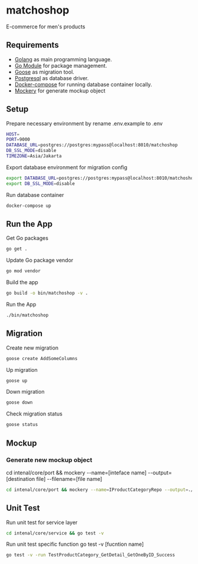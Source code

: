# matchoshop
E-commerce for men's products

## Requirements

- [Golang](https://golang.org/) as main programming language.
- [Go Module](https://go.dev/blog/using-go-modules) for package management.
- [Goose](https://github.com/steinbacher/goose/) as migration tool.
- [Postgresql](https://www.postgresql.org/) as database driver.
- [Docker-compose](https://docs.docker.com/compose/) for running database container locally.
- [Mockery](https://github.com/vektra/mockery/) for generate mockup object

## Setup
Prepare necessary environment by rename .env.example to .env

```bash
HOST=
PORT=9000
DATABASE_URL=postgres://postgres:mypass@localhost:8010/matchoshop
DB_SSL_MODE=disable
TIMEZONE=Asia/Jakarta
```

Export database environment for migration config
```bash
export DATABASE_URL=postgres://postgres:mypass@localhost:8010/matchoshop
export DB_SSL_MODE=disable
```

Run database container

```bash
docker-compose up
```

## Run the App

Get Go packages

```bash
go get .
```

Update Go package vendor

```bash
go mod vendor
```

Build the app

```bash
go build -o bin/matchoshop -v .
```

Run the App

```bash
./bin/matchoshop
```

## Migration

Create new migration
```bash
goose create AddSomeColumns
```

Up migration
```bash
goose up
```

Down migration
```bash
goose down
```

Check migration status
```bash
goose status
```

## Mockup
### Generate new mockup object

cd intenal/core/port && mockery --name=[inteface name] --output=[destination file] --filename=[file name]

```bash
cd intenal/core/port && mockery --name=IProductCategoryRepo --output=./../../mocks --filename=productCategoryRepo.go
```

## Unit Test

Run unit test for service layer

```bash
cd intenal/core/service && go test -v
```

Run unit test specific function
go test -v [fucntion name]

```bash
go test -v -run TestProductCategory_GetDetail_GetOneByID_Success
```